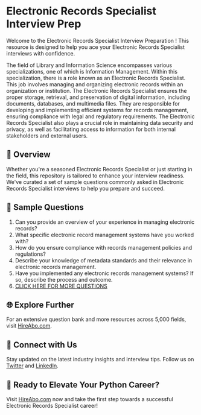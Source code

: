 # Electronic Records Specialist Interview Prep

Welcome to the Electronic Records Specialist Interview Preparation ! This resource is designed to help you ace your Electronic Records Specialist interviews with confidence.

The field of Library and Information Science encompasses various specializations, one of which is Information Management. Within this specialization, there is a role known as an Electronic Records Specialist. This job involves managing and organizing electronic records within an organization or institution. The Electronic Records Specialist ensures the proper storage, retrieval, and preservation of digital information, including documents, databases, and multimedia files. They are responsible for developing and implementing efficient systems for records management, ensuring compliance with legal and regulatory requirements. The Electronic Records Specialist also plays a crucial role in maintaining data security and privacy, as well as facilitating access to information for both internal stakeholders and external users.

## 🚀 Overview

Whether you're a seasoned Electronic Records Specialist or just starting in the field, this repository is tailored to enhance your interview readiness. We've curated a set of sample questions commonly asked in Electronic Records Specialist interviews to help you prepare and succeed.

## 📝 Sample Questions

1. Can you provide an overview of your experience in managing electronic records?
2. What specific electronic record management systems have you worked with?
3. How do you ensure compliance with records management policies and regulations?
4. Describe your knowledge of metadata standards and their relevance in electronic records management.
5. Have you implemented any electronic records management systems? If so, describe the process and outcome.
6. [CLICK HERE FOR MORE QUESTIONS](https://hireabo.com/job/18_1_44/Electronic%20Records%20Specialist)

## 🌐 Explore Further

For an extensive question bank and more resources across 5,000 fields, visit [HireAbo.com](https://www.hireabo.com).

## 📱 Connect with Us

Stay updated on the latest industry insights and interview tips. Follow us on [Twitter](https://twitter.com/hireabo) and [LinkedIn](https://www.linkedin.com/in/hire-abo-3609972a8/).

## 🚀 Ready to Elevate Your Python Career?

Visit [HireAbo.com](https://www.hireabo.com) now and take the first step towards a successful Electronic Records Specialist career!